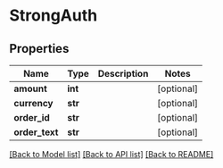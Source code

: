 # StrongAuth

## Properties
Name | Type | Description | Notes
------------ | ------------- | ------------- | -------------
**amount** | **int** |  | [optional] 
**currency** | **str** |  | [optional] 
**order_id** | **str** |  | [optional] 
**order_text** | **str** |  | [optional] 

[[Back to Model list]](../README.md#documentation-for-models) [[Back to API list]](../README.md#documentation-for-api-endpoints) [[Back to README]](../README.md)


